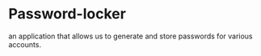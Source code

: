 # Password-locker
 an application that allows us to generate and store passwords for various accounts.
